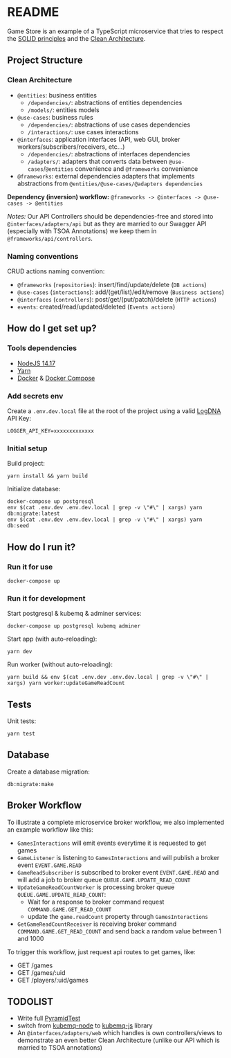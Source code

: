 # README

Game Store is an example of a TypeScript microservice that tries to respect the [SOLID principles](https://en.wikipedia.org/wiki/SOLID) and the [Clean Architecture](https://blog.cleancoder.com/uncle-bob/2012/08/13/the-clean-architecture.html).

## Project Structure

### Clean Architecture

- `@entities`: business entities
  - `/dependencies/`: abstractions of entities dependencies
  - `/models/`: entities models
- `@use-cases`: business rules
  - `/dependencies/`: abstractions of use cases dependencies
  - `/interactions/`: use cases interactions
- `@interfaces`: application interfaces (API, web GUI, broker workers/subscribers/receivers, etc...)
  - `/dependencies/`: abstractions of interfaces dependencies
  - `/adapters/`: adapters that converts data between `@use-cases`/`@entities` convenience and `@frameworks` convenience
- `@frameworks`: external dependencies adapters that implements abstractions from `@entities/@use-cases/@adapters dependencies`

**Dependency (inversion) workflow:** `@frameworks -> @interfaces -> @use-cases -> @entities`

_Notes:_ Our API Controllers should be dependencies-free and stored into `@interfaces/adapters/api` but as they are married to our Swagger API (especially with TSOA Annotations) we keep them in `@frameworks/api/controllers`.

### Naming conventions

CRUD actions naming convention:

- `@frameworks` (`repositories`): insert/find/update/delete (`DB actions`)
- `@use-cases` (`interactions`): add/(get/list)/edit/remove (`Business actions`)
- `@interfaces` (`controllers`): post/get/(put/patch)/delete (`HTTP actions`)
- `events`: created/read/updated/deleted (`Events actions`)

## How do I get set up?

### Tools dependencies

- [NodeJS 14.17](https://nodejs.org/en/download/)
- [Yarn](https://yarnpkg.com/getting-started/install)
- [Docker](https://www.docker.com/products/docker-desktop) & [Docker Compose](https://docs.docker.com/compose/install/)

### Add secrets env

Create a `.env.dev.local` file at the root of the project using a valid [LogDNA](https://www.logdna.com/) API Key:

```
LOGGER_API_KEY=xxxxxxxxxxxxx
```

### Initial setup

Build project:

```
yarn install && yarn build
```

Initialize database:

```
docker-compose up postgresql
env $(cat .env.dev .env.dev.local | grep -v \"#\" | xargs) yarn db:migrate:latest
env $(cat .env.dev .env.dev.local | grep -v \"#\" | xargs) yarn db:seed
```

## How do I run it?

### Run it for use

```
docker-compose up
```

### Run it for development

Start postgresql & kubemq & adminer services:

```
docker-compose up postgresql kubemq adminer
```

Start app (with auto-reloading):

```
yarn dev
```

Run worker (without auto-reloading):

```
yarn build && env $(cat .env.dev .env.dev.local | grep -v \"#\" | xargs) yarn worker:updateGameReadCount
```

## Tests

Unit tests:

```
yarn test
```

## Database

Create a database migration:

```
db:migrate:make
```

## Broker Workflow

To illustrate a complete microservice broker workflow, we also implemented an example workflow like this:

- `GamesInteractions` will emit events everytime it is requested to get games
- `GameListener` is listening to `GamesInteractions` and will publish a broker event `EVENT.GAME.READ`
- `GameReadSubscriber` is subscribed to broker event `EVENT.GAME.READ` and will add a job to broker queue `QUEUE.GAME.UPDATE_READ_COUNT`
- `UpdateGameReadCountWorker` is processing broker queue `QUEUE.GAME.UPDATE_READ_COUNT`:
  - Wait for a response to broker command request `COMMAND.GAME.GET_READ_COUNT`
  - update the `game.readCount` property through `GamesInteractions`
- `GetGameReadCountReceiver` is receiving broker command `COMMAND.GAME.GET_READ_COUNT` and send back a random value between 1 and 1000

To trigger this workflow, just request api routes to get games, like:

- GET /games
- GET /games/:uid
- GET /players/:uid/games

## TODOLIST

- Write full [PyramidTest](https://martinfowler.com/bliki/TestPyramid.html)
- switch from [kubemq-node](https://github.com/kubemq-io/kubemq-node) to [kubemq-js](https://github.com/kubemq-io/kubemq-js) library
- An `@interfaces/adapters/web` which handles is own controllers/views to demonstrate an even better Clean Architecture (unlike our API which is married to TSOA annotations)
